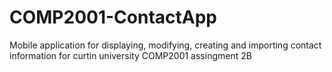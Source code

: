 # COMP2001-ContactApp
Mobile application for displaying, modifying, creating and importing contact information for curtin university COMP2001 assingment 2B 
